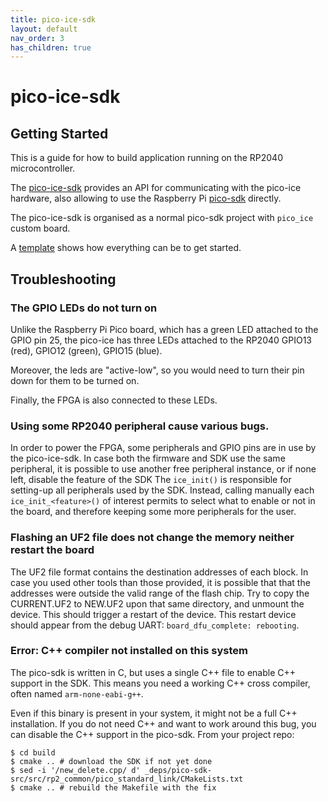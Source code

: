 ```yaml
---
title: pico-ice-sdk
layout: default
nav_order: 3
has_children: true
---
```


# pico-ice-sdk

## Getting Started

This is a guide for how to build application running on the RP2040 microcontroller.

The [pico-ice-sdk](https://github.com/tinyvision-ai-inc/pico-ice-sdk/) provides an API for communicating with the pico-ice hardware, also allowing to use the Raspberry Pi [pico-sdk](https://github.com/raspberrypi/pico-sdk/) directly.

The pico-ice-sdk is organised as a normal pico-sdk project with `pico_ice` custom board.

A [template](https://github.com/tinyvision-ai-inc/pico-ice-sdk/blob/main/example/pico-template/) shows how everything can be to get started.

## Troubleshooting

### The GPIO LEDs do not turn on

Unlike the Raspberry Pi Pico board, which has a green LED attached to the GPIO pin 25,
the pico-ice has three LEDs attached to the RP2040 GPIO13 (red), GPIO12 (green), GPIO15 (blue).

Moreover, the leds are "active-low", so you would need to turn their pin down for them to
be turned on.

Finally, the FPGA is also connected to these LEDs.

### Using some RP2040 peripheral cause various bugs.

In order to power the FPGA, some peripherals and GPIO pins are in use by the pico-ice-sdk.
In case both the firmware and SDK use the same peripheral, it is possible to use another free peripheral instance, or if none left, disable the feature of the SDK
The `ice_init()` is responsible for setting-up all peripherals used by the SDK.
Instead, calling manually each `ice_init_<feature>()` of interest permits to select what to enable or not in the board, and therefore keeping some more peripherals for the user.

### Flashing an UF2 file does not change the memory neither restart the board

The UF2 file format contains the destination addresses of each block.
In case you used other tools than those provided,
it is possible that that the addresses were outside the valid range of the flash chip.
Try to copy the CURRENT.UF2 to NEW.UF2 upon that same directory, and unmount the device.
This should trigger a restart of the device.
This restart device should appear from the debug UART: `board_dfu_complete: rebooting`.

### Error: C++ compiler not installed on this system

The pico-sdk is written in C, but uses a single C++ file to enable C++ support in the SDK.
This means you need a working C++ cross compiler, often named `arm-none-eabi-g++`.

Even if this binary is present in your system, it might not be a full C++ installation.
If you do not need C++ and want to work around this bug, you can disable the C++ support
in the pico-sdk. From your project repo:

```shell
$ cd build
$ cmake .. # download the SDK if not yet done
$ sed -i '/new_delete.cpp/ d' _deps/pico-sdk-src/src/rp2_common/pico_standard_link/CMakeLists.txt
$ cmake .. # rebuild the Makefile with the fix
```
